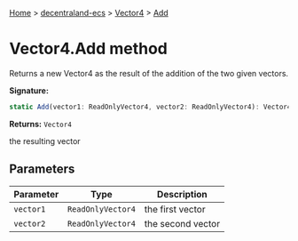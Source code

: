 [Home](./index) &gt; [decentraland-ecs](./decentraland-ecs.md) &gt; [Vector4](./decentraland-ecs.vector4.md) &gt; [Add](./decentraland-ecs.vector4.add.md)

# Vector4.Add method

Returns a new Vector4 as the result of the addition of the two given vectors.

**Signature:**
```javascript
static Add(vector1: ReadOnlyVector4, vector2: ReadOnlyVector4): Vector4;
```
**Returns:** `Vector4`

the resulting vector

## Parameters

|  Parameter | Type | Description |
|  --- | --- | --- |
|  `vector1` | `ReadOnlyVector4` | the first vector |
|  `vector2` | `ReadOnlyVector4` | the second vector |

